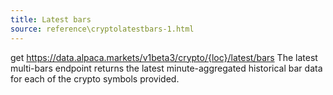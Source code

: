 ```yaml
---
title: Latest bars
source: reference\cryptolatestbars-1.html
---
```


get https://data.alpaca.markets/v1beta3/crypto/{loc}/latest/bars
The latest multi-bars endpoint returns the latest minute-aggregated historical bar data for each of the crypto symbols provided.
